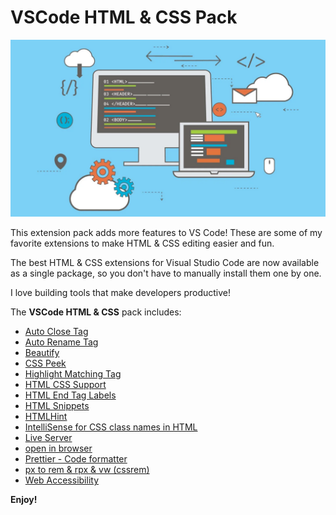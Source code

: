 # VSCode HTML & CSS Pack

![Banner](assets/banner.jpg)

This extension pack adds more features to VS Code! These are some of my favorite extensions to make HTML & CSS editing easier and fun.

The best HTML & CSS extensions for Visual Studio Code are now available as a single package, so you don't have to manually install them one by one.

I love building tools that make developers productive!

The **VSCode HTML & CSS** pack includes:

* [Auto Close Tag](https://marketplace.visualstudio.com/items?itemName=formulahendry.auto-close-tag)
* [Auto Rename Tag](https://marketplace.visualstudio.com/items?itemName=formulahendry.auto-rename-tag)
* [Beautify](https://marketplace.visualstudio.com/items?itemName=HookyQR.beautify)
* [CSS Peek](https://marketplace.visualstudio.com/items?itemName=pranaygp.vscode-css-peek)
* [Highlight Matching Tag](https://marketplace.visualstudio.com/items?itemName=vincaslt.highlight-matching-tag)
* [HTML CSS Support](https://marketplace.visualstudio.com/items?itemName=ecmel.vscode-html-css)
* [HTML End Tag Labels](https://marketplace.visualstudio.com/items?itemName=anteprimorac.html-end-tag-labels)
* [HTML Snippets](https://marketplace.visualstudio.com/items?itemName=abusaidm.html-snippets)
* [HTMLHint](https://marketplace.visualstudio.com/items?itemName=mkaufman.HTMLHint)
* [IntelliSense for CSS class names in HTML](https://marketplace.visualstudio.com/items?itemName=Zignd.html-css-class-completion)
* [Live Server](https://marketplace.visualstudio.com/items?itemName=ritwickdey.LiveServer)
* [open in browser](https://marketplace.visualstudio.com/items?itemName=techer.open-in-browser)
* [Prettier - Code formatter](https://marketplace.visualstudio.com/items?itemName=esbenp.prettier-vscode)
* [px to rem & rpx & vw (cssrem)](https://marketplace.visualstudio.com/items?itemName=cipchk.cssrem)
* [Web Accessibility](https://marketplace.visualstudio.com/items?itemName=MaxvanderSchee.web-accessibility)

**Enjoy!**
